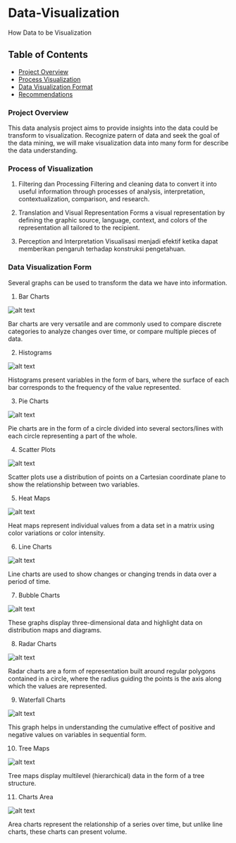 # Data-Visualization

How Data to be Visualization
## Table of Contents

- [Project Overview](#project-overview)
- [Process Visualization](#Process-of-Visualization)
- [Data Visualization Format](#Data-Visualization-Format)
- [Recommendations](#recommendations)

### Project Overview
This data analysis project aims to provide insights into the data could be transform to visualization. Recognize patern of data and seek the goal of the data mining, we will make visualization
data into many form for describe the data understanding. 

### Process of Visualization
1. Filtering dan Processing
   Filtering and cleaning data to convert it into useful information through processes of analysis, interpretation, contextualization, comparison, and research.

2. Translation and Visual Representation
   Forms a visual representation by defining the graphic source, language, context, and colors of the representation all tailored to the recipient.

3. Perception and Interpretation
   Visualisasi menjadi efektif ketika dapat memberikan pengaruh terhadap konstruksi pengetahuan.

### Data Visualization Form
Several graphs can be used to transform the data we have into information.

1. Bar Charts
   
![alt text](https://chartexpo.com/Content/Images/charts/Clustered-Bar-Chart.jpg)

Bar charts are very versatile and are commonly used to compare discrete categories to analyze changes over time, or compare multiple pieces of data.

   
2. Histograms

![alt text](https://fredyfirmansyah107.wordpress.com/wp-content/uploads/2024/08/screen-shot-2024-08-19-at-17.43.13.png?w=530)

Histograms present variables in the form of bars, where the surface of each bar corresponds to the frequency of the value represented.

3. Pie Charts

![alt text](https://fredyfirmansyah107.wordpress.com/wp-content/uploads/2024/08/screen-shot-2024-08-19-at-17.59.51.png?w=450)

Pie charts are in the form of a circle divided into several sectors/lines with each circle representing a part of the whole.

4. Scatter Plots

![alt text](https://fredyfirmansyah107.wordpress.com/wp-content/uploads/2024/08/screen-shot-2024-08-20-at-09.55.00.png?w=530)

Scatter plots use a distribution of points on a Cartesian coordinate plane to show the relationship between two variables.

5. Heat Maps

![alt text](https://fredyfirmansyah107.wordpress.com/wp-content/uploads/2024/08/screen-shot-2024-08-20-at-10.01.23.png?w=530)

Heat maps represent individual values ​​from a data set in a matrix using color variations or color intensity.

6. Line Charts

![alt text](https://fredyfirmansyah107.wordpress.com/wp-content/uploads/2024/08/screen-shot-2024-08-20-at-10.04.51.png?w=530)

Line charts are used to show changes or changing trends in data over a period of time.

7. Bubble Charts

![alt text](https://fredyfirmansyah107.wordpress.com/wp-content/uploads/2024/08/screen-shot-2024-08-20-at-10.07.51.png?w=530)

These graphs display three-dimensional data and highlight data on distribution maps and diagrams.

8. Radar Charts

![alt text](https://fredyfirmansyah107.wordpress.com/wp-content/uploads/2024/08/screen-shot-2024-08-20-at-10.10.59.png?w=530)

Radar charts are a form of representation built around regular polygons contained in a circle, where the radius guiding the points is the axis along which the values ​​are represented.

9. Waterfall Charts

![alt text](https://fredyfirmansyah107.wordpress.com/wp-content/uploads/2024/08/screen-shot-2024-08-20-at-10.14.36.png?w=530)

This graph helps in understanding the cumulative effect of positive and negative values ​​on variables in sequential form.

10. Tree Maps

![alt text](https://fredyfirmansyah107.wordpress.com/wp-content/uploads/2024/08/screen-shot-2024-08-20-at-10.21.38.png?w=800)

Tree maps display multilevel (hierarchical) data in the form of a tree structure.&nbsp;

11. Charts Area

![alt text](https://fredyfirmansyah107.wordpress.com/wp-content/uploads/2024/08/screen-shot-2024-08-20-at-10.25.18.png?w=530)

Area charts represent the relationship of a series over time, but unlike line charts, these charts can present volume.
